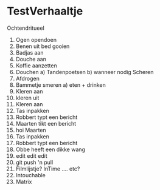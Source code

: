 # TestVerhaaltje
Ochtendritueel
1) Ogen opendoen
2) Benen uit bed gooien
3) Badjas aan
4) Douche aan
5) Koffie aanzetten
6) Douchen
  a) Tandenpoetsen
  b) wanneer nodig Scheren
7) Afdrogen
8) Bammetje smeren
  a) eten + drinken
9) Kleren aan
10) kleren uit
11) Kleren aan
12) Tas inpakken
13) Robbert typt een bericht
14) Maarten tikt een bericht
14) hoi Maarten
10) Tas inpakken
11) Robbert typt een bericht
12) Obbe heeft een dikke wang
13) edit edit edit
14) git push 'n pull
15) Filmlijstje? InTime .... etc?
16) Intouchable
17) Matrix